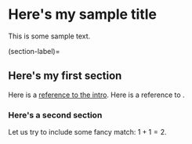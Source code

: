 # Here's my sample title

This is some sample text.

(section-label)=
## Here's my first section

Here is a [reference to the intro](intro.md). Here is a reference to [](section-label).

### Here's a second section

Let us try to include some fancy match: $1 + 1 = 2$.
